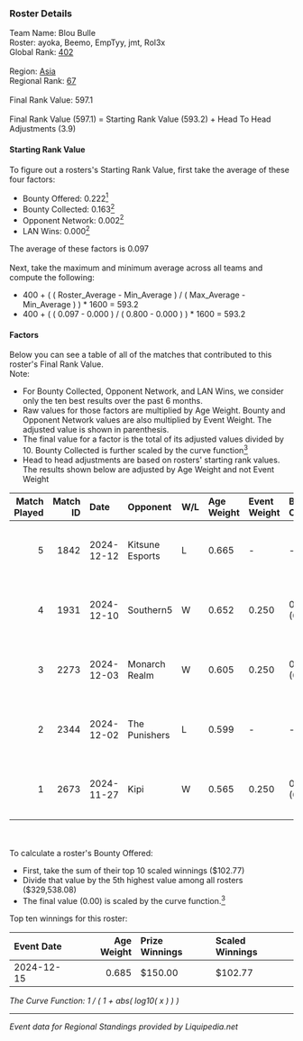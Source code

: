 ### Roster Details<br />
Team Name: Blou Bulle<br />
Roster: ayoka, Beemo, EmpTyy, jmt, Rol3x<br />
Global Rank: [402](../standings_global.md)<br />
<br />
Region: [Asia]( ../standings_asia.md)<br />
Regional Rank: [67]( ../standings_asia.md)<br />
<br />
Final Rank Value:  597.1<br />
<br />
Final Rank Value (597.1) = Starting Rank Value (593.2) + Head To Head Adjustments (3.9)<br />

#### Starting Rank Value<br />
To figure out a rosters's Starting Rank Value, first take the average of these four factors:<br />
- Bounty Offered: 0.222[<sup>1</sup>](#table2)
- Bounty Collected: 0.163[<sup>2</sup>](#table1)
- Opponent Network: 0.002[<sup>2</sup>](#table1)
- LAN Wins: 0.000[<sup>2</sup>](#table1)

The average of these factors is 0.097<br />
<br />
Next, take the maximum and minimum average across all teams and compute the following:<br />
- 400 + ( ( Roster_Average - Min_Average ) / ( Max_Average - Min_Average ) ) * 1600 = 593.2
- 400 + ( ( 0.097 - 0.000 ) / ( 0.800 - 0.000 ) ) * 1600 = 593.2


#### Factors<br />
Below you can see a table of all of the matches that contributed to this roster's Final Rank Value.<br />
Note:<br />

- For Bounty Collected, Opponent Network, and LAN Wins, we consider only the ten best results over the past 6 months.
- Raw values for those factors are multiplied by Age Weight. Bounty and Opponent Network values are also multiplied by Event Weight. The adjusted value is shown in parenthesis.
- The final value for a factor is the total of its adjusted values divided by 10. Bounty Collected is further scaled by the curve function[<sup>3</sup>](#curveFunction)
- Head to head adjustments are based on rosters' starting rank values. The results shown below are adjusted by Age Weight and not Event Weight
<span id="table1"></span><br />


| Match Played | Match ID | Date       | Opponent        | W/L | Age Weight | Event Weight | Bounty Collected | Opponent Network | LAN Wins  | H2H Adj. | Roster                           |
| -: | -: | :- | :- | :- | :- | :- | :- | :- | :- | -: | :- |
|            5 |     1842 | 2024-12-12 | Kitsune Esports | L   | 0.665      | -            | -                | -                | -         |   -10.53 | ayoka, Beemo, EmpTyy, jmt, Rol3x |
|            4 |     1931 | 2024-12-10 | Southern5       | W   | 0.652      | 0.250        | 0.000 (0.000)    | 0.055 (0.009)    | 0 (0.000) |     9.81 | ayoka, Beemo, EmpTyy, jmt, Rol3x |
|            3 |     2273 | 2024-12-03 | Monarch Realm   | W   | 0.605      | 0.250        | 0.000 (0.000)    | 0.027 (0.004)    | 0 (0.000) |     4.86 | ayoka, Beemo, EmpTyy, jmt, Rol3x |
|            2 |     2344 | 2024-12-02 | The Punishers   | L   | 0.599      | -            | -                | -                | -         |    -6.98 | ayoka, Beemo, EmpTyy, jmt, Rol3x |
|            1 |     2673 | 2024-11-27 | Kipi            | W   | 0.565      | 0.250        | 0.000 (0.000)    | 0.027 (0.004)    | 0 (0.000) |     6.72 | ayoka, Beemo, EmpTyy, jmt, Rol3x |

<br />
<span id="table2"></span><br />
To calculate a roster's Bounty Offered:<br />

- First, take the sum of their top 10 scaled winnings ($102.77)
- Divide that value by the 5th highest value among all rosters ($329,538.08)
- The final value (0.00) is scaled by the curve function.[<sup>3</sup>](#curveFunction)

Top ten winnings for this roster:<br />

| Event Date | Age Weight | Prize Winnings | Scaled Winnings |
| :- | -: | :- | :- |
| 2024-12-15 |      0.685 | $150.00        | $102.77         |


<span id="curveFunction"></span>_The Curve Function: 1 / ( 1 + abs( log10( x ) ) )_<br />

---
_Event data for Regional Standings provided by Liquipedia.net_<br />
